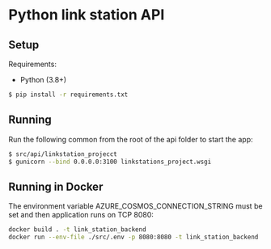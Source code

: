# Python link station API

## Setup

Requirements:

- Python (3.8+)

```bash
$ pip install -r requirements.txt
```

## Running


Run the following common from the root of the api folder to start the app:

```bash
$ src/api/linkstation_projecct
$ gunicorn --bind 0.0.0.0:3100 linkstations_project.wsgi
```

## Running in Docker

The environment variable AZURE_COSMOS_CONNECTION_STRING must be set and then application runs on TCP 8080:

```bash
docker build . -t link_station_backend
docker run --env-file ./src/.env -p 8080:8080 -t link_station_backend
```


